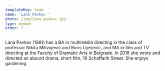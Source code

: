 ```yaml
---
templateKey: team
name: 'Lana Pavkov '
photo: /img/lana-pavkov.jpg
type: member
order: 7
---
```

Lana Pavkov (1991) has a BA in multimedia directing in the class of professor Nikita Milivojević and Boris Liješević, and MA in film and TV directing at the Faculty of Dramatic Arts in Belgrade. In 2018 she wrote and directed an absurd drama, short film, 19 Schaffarik Street. She enjoys gardening.
